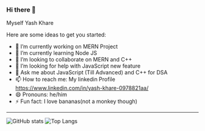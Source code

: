 ### Hi there 👋
Myself Yash Khare


Here are some ideas to get you started:

  - 🔭 I’m currently working on MERN Project <br>
  - 🌱 I’m currently learning Node JS <br>
  - 👯 I’m looking to collaborate on MERN and C++ <br>
  - 🤔 I’m looking for help with JavaScript new feature <br>
  - 💬 Ask me about JavaScript (Till Advanced) and C++ for DSA <br>
  - 📫 How to reach me: My linkedin Profile https://www.linkedin.com/in/yash-khare-0978821aa/ <br>
  - 😄 Pronouns: he/him <br>
  - ⚡ Fun fact: I love bananas(not a monkey though) <br>
  <hr>
  
  ![GitHub stats](https://github-readme-stats.vercel.app/api?username=khareyash05&show_icons=true&theme=tokyonight)
 ![Top Langs](https://github-readme-stats.vercel.app/api/top-langs/?username=khareyash05)
